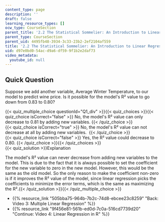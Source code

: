 ```yaml
---
content_type: page
description: ''
draft: false
learning_resource_types: []
ocw_type: CourseSection
parent_title: '2.2 The Statistical Sommelier: An Introduction to Linear Regression'
parent_type: CourseSection
parent_uid: 4495fb48-3934-3c33-23b2-2ef2104af559
title: '2.2 The Statistical Sommelier: An Introduction to Linear Regression'
uid: d97e0bd0-54ac-d9a6-df59-9f1b2e2daf73
video_metadata:
  youtube_id: null
---
```

## Quick Question

Suppose we add another variable, Average Winter Temperature, to our model to predict wine price. Is it possible for the model's R² value to go down from 0.83 to 0.80?

{{< quiz_multiple_choice questionId="Q1_div" >}}{{< quiz_choices >}}{{< quiz_choice isCorrect="false" >}} No, the model's R² value can only decrease to 0.81 by adding new variables. {{< /quiz_choice >}}  
{{< quiz_choice isCorrect="true" >}} No, the model's R² value can not decrease at all by adding new variables.  {{< /quiz_choice >}}  
{{< quiz_choice isCorrect="false" >}} Yes, the R² value could decrease to 0.80. {{< /quiz_choice >}}{{< /quiz_choices >}}  
{{< quiz_solution >}}Explanation

The model's R² value can never decrease from adding new variables to the model. This is due to the fact that it is always possible to set the coefficient for the new variable to zero in the new model. However, this would be the same as the old model. So the only reason to make the coefficient non-zero is if it improves the R² value of the model, since linear regression picks the coefficients to minimize the error terms, which is the same as maximizing the R².{{< /quiz_solution >}}{{< /quiz_multiple_choice >}}

- {{% resource_link "505bba75-964b-7b2c-74d8-ebcee23c8259" "Back: Video 3: Multiple Linear Regression" %}}
- {{% resource_link "9f456e81-561b-ed0d-7c0a-516cd7739d20" "Continue: Video 4: Linear Regression in R" %}}